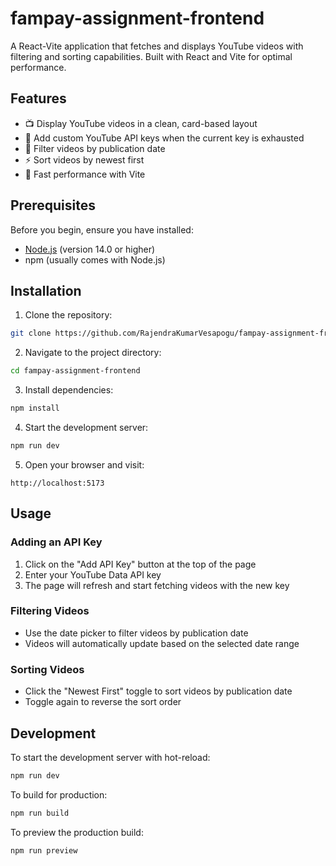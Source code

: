 # fampay-assignment-frontend

A React-Vite application that fetches and displays YouTube videos with filtering and sorting capabilities. Built with React and Vite for optimal performance.

## Features

- 📺 Display YouTube videos in a clean, card-based layout
- 🔑 Add custom YouTube API keys when the current key is exhausted
- 📅 Filter videos by publication date
- ⚡ Sort videos by newest first
- 🚀 Fast performance with Vite

## Prerequisites

Before you begin, ensure you have installed:
- [Node.js](https://nodejs.org/) (version 14.0 or higher)
- npm (usually comes with Node.js)

## Installation

1. Clone the repository:
```bash
git clone https://github.com/RajendraKumarVesapogu/fampay-assignment-frontend.git
```

2. Navigate to the project directory:
```bash
cd fampay-assignment-frontend
```

3. Install dependencies:
```bash
npm install
```

4. Start the development server:
```bash
npm run dev
```

5. Open your browser and visit:
```
http://localhost:5173
```

## Usage

### Adding an API Key
1. Click on the "Add API Key" button at the top of the page
2. Enter your YouTube Data API key
3. The page will refresh and start fetching videos with the new key

### Filtering Videos
- Use the date picker to filter videos by publication date
- Videos will automatically update based on the selected date range

### Sorting Videos
- Click the "Newest First" toggle to sort videos by publication date
- Toggle again to reverse the sort order

## Development

To start the development server with hot-reload:
```bash
npm run dev
```

To build for production:
```bash
npm run build
```

To preview the production build:
```bash
npm run preview
```

